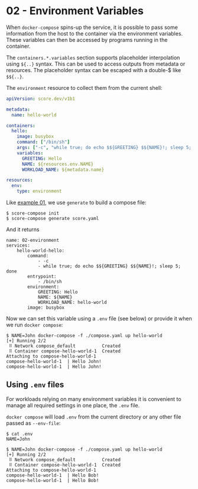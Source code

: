 # 02 - Environment Variables

When `docker-compose` spins-up the service, it is possible to pass some information from the host to the container via the environment variables. These variables can then be accessed by programs running in the container.

The `containers.*.variables` section supports placeholder interpolation using `${..}` syntax. This can be used to access outputs from metadata or resources. The placeholder syntax can be escaped with a double-$ like `$${..}`.

The `environment` resource to collect them from the current shell:

```yaml
apiVersion: score.dev/v1b1

metadata:
  name: hello-world

containers:
  hello:
    image: busybox
    command: ["/bin/sh"]
    args: ["-c", "while true; do echo $${GREETING} $${NAME}!; sleep 5; done"]
    variables:
      GREETING: Hello
      NAME: ${resources.env.NAME}
      WORKLOAD_NAME: ${metadata.name}

resources:
  env:
    type: environment
```

Like [example 01](../01-hello), we use `generate` to build a compose file:

```console
$ score-compose init
$ score-compose generate score.yaml
```

And it returns

```console
name: 02-environment
services:
    hello-world-hello:
        command:
            - -c
            - while true; do echo $${GREETING} $${NAME}!; sleep 5; done
        entrypoint:
            - /bin/sh
        environment:
            GREETING: Hello
            NAME: ${NAME}
            WORKLOAD_NAME: hello-world
        image: busybox
```

Now we can set this variable using a `.env` file (see below) or provide it when we run `docker compose`:

```console
$ NAME=John docker-compose -f ./compose.yaml up hello-world
[+] Running 2/2
 ⠿ Network compose_default          Created
 ⠿ Container compose-hello-world-1  Created
Attaching to compose-hello-world-1
compose-hello-world-1  | Hello John!
compose-hello-world-1  | Hello John!
```

## Using `.env` files

For workloads relying on many environment variables it is convenient to manage all required settings in one place, the `.env` file.

`docker compose` will load `.env` from the current directory or any other file passed as `--env-file`:

```console
$ cat .env
NAME=John
```

```console
$ NAME=John docker-compose -f ./compose.yaml up hello-world
[+] Running 2/2
 ⠿ Network compose_default          Created
 ⠿ Container compose-hello-world-1  Created
Attaching to compose-hello-world-1
compose-hello-world-1  | Hello Bob!
compose-hello-world-1  | Hello Bob!
```
